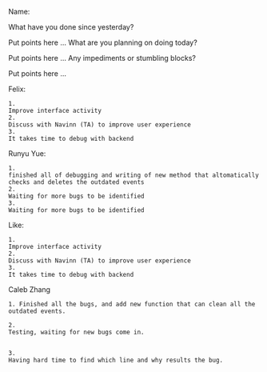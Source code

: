 Name:

What have you done since yesterday?

Put points here ... What are you planning on doing today?

Put points here ... Any impediments or stumbling blocks?

Put points here ...

Felix:
```
1. 
Improve interface activity
2. 
Discuss with Navinn (TA) to improve user experience
3.
It takes time to debug with backend
```

Runyu Yue:
```
1.
finished all of debugging and writing of new method that altomatically checks and deletes the outdated events
2. 
Waiting for more bugs to be identified
3. 
Waiting for more bugs to be identified
```

Like:
```
1. 
Improve interface activity
2. 
Discuss with Navinn (TA) to improve user experience
3.
It takes time to debug with backend
```

Caleb Zhang
```
1. Finished all the bugs, and add new function that can clean all the outdated events.

2. 
Testing, waiting for new bugs come in.


3.
Having hard time to find which line and why results the bug.
